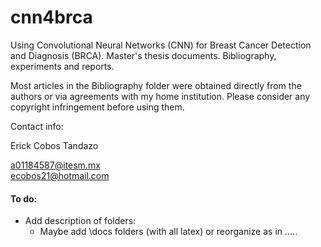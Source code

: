 # cnn4brca
Using Convolutional Neural Networks (CNN) for Breast Cancer Detection and Diagnosis (BRCA). Master's thesis documents. Bibliography, experiments and reports.

Most articles in the Bibliography folder were obtained directly from the authors or via agreements with my home institution. Please consider any copyright infringement before using them.

Contact info:

Erick Cobos Tandazo

a01184587@itesm.mx<br>
ecobos21@hotmail.com


#### To do:
* Add description of folders:
	* Maybe add \docs folders (with all latex) or reorganize as in .....
